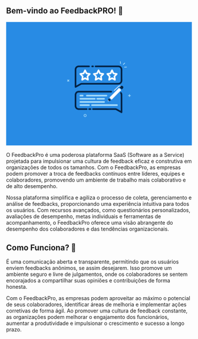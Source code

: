 ## Bem-vindo ao FeedbackPRO! 👋

![Feedback](https://raw.githubusercontent.com/FeedbackPro/.github/main/profile/feedback.png)

O FeedbackPro é uma poderosa plataforma SaaS (Software as a Service) projetada para impulsionar uma cultura de feedback eficaz e construtiva em organizações de todos os tamanhos. Com o FeedbackPro, as empresas podem promover a troca de feedbacks contínuos entre líderes, equipes e colaboradores, promovendo um ambiente de trabalho mais colaborativo e de alto desempenho.

Nossa plataforma simplifica e agiliza o processo de coleta, gerenciamento e análise de feedbacks, proporcionando uma experiência intuitiva para todos os usuários. Com recursos avançados, como questionários personalizados, avaliações de desempenho, metas individuais e ferramentas de acompanhamento, o FeedbackPro oferece uma visão abrangente do desempenho dos colaboradores e das tendências organizacionais.

## Como Funciona? 🤔

É uma comunicação aberta e transparente, permitindo que os usuários enviem feedbacks anônimos, se assim desejarem. Isso promove um ambiente seguro e livre de julgamentos, onde os colaboradores se sentem encorajados a compartilhar suas opiniões e contribuições de forma honesta.

Com o FeedbackPro, as empresas podem aproveitar ao máximo o potencial de seus colaboradores, identificar áreas de melhoria e implementar ações corretivas de forma ágil. Ao promover uma cultura de feedback constante, as organizações podem melhorar o engajamento dos funcionários, aumentar a produtividade e impulsionar o crescimento e sucesso a longo prazo.
